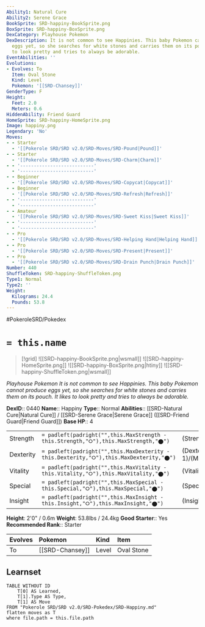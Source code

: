 ```yaml
---
Ability1: Natural Cure
Ability2: Serene Grace
BookSprite: SRD-happiny-BookSprite.png
BoxSprite: SRD-happiny-BoxSprite.png
DexCategory: Playhouse Pokemon
DexDescription: It is not common to see Happinies. This baby Pokemon cannot produce
  eggs yet, so she searches for white stones and carries them on its pouch. It likes
  to look pretty and tries to always be adorable.
EventAbilities: ''
Evolutions:
- Evolves: To
  Item: Oval Stone
  Kind: Level
  Pokemon: '[[SRD-Chansey]]'
GenderType: F
Height:
  Feet: 2.0
  Meters: 0.6
HiddenAbility: Friend Guard
HomeSprite: SRD-happiny-HomeSprite.png
Image: happiny.png
Legendary: 'No'
Moves:
- - Starter
  - '[[Pokerole SRD/SRD v2.0/SRD-Moves/SRD-Pound|Pound]]'
- - Starter
  - '[[Pokerole SRD/SRD v2.0/SRD-Moves/SRD-Charm|Charm]]'
- - '---------------------------'
  - '---------------------------'
- - Beginner
  - '[[Pokerole SRD/SRD v2.0/SRD-Moves/SRD-Copycat|Copycat]]'
- - Beginner
  - '[[Pokerole SRD/SRD v2.0/SRD-Moves/SRD-Refresh|Refresh]]'
- - '---------------------------'
  - '---------------------------'
- - Amateur
  - '[[Pokerole SRD/SRD v2.0/SRD-Moves/SRD-Sweet Kiss|Sweet Kiss]]'
- - '---------------------------'
  - '---------------------------'
- - Pro
  - '[[Pokerole SRD/SRD v2.0/SRD-Moves/SRD-Helping Hand|Helping Hand]]'
- - Pro
  - '[[Pokerole SRD/SRD v2.0/SRD-Moves/SRD-Present|Present]]'
- - Pro
  - '[[Pokerole SRD/SRD v2.0/SRD-Moves/SRD-Drain Punch|Drain Punch]]'
Number: 440
ShuffleToken: SRD-happiny-ShuffleToken.png
Type1: Normal
Type2: ''
Weight:
  Kilograms: 24.4
  Pounds: 53.8
---
```


#PokeroleSRD/Pokedex

# `= this.name`

> [!grid]
> ![[SRD-happiny-BookSprite.png|wsmall]]
> ![[SRD-happiny-HomeSprite.png]]
> ![[SRD-happiny-BoxSprite.png|htiny]]
> ![[SRD-happiny-ShuffleToken.png|wsmall]]


*Playhouse Pokemon*
*It is not common to see Happinies. This baby Pokemon cannot produce eggs yet, so she searches for white stones and carries them on its pouch. It likes to look pretty and tries to always be adorable.*

**DexID**:: 0440
**Name**:: Happiny
**Type**:: Normal
**Abilities**:: [[SRD-Natural Cure|Natural Cure]] / [[SRD-Serene Grace|Serene Grace]] ([[SRD-Friend Guard|Friend Guard]])
**Base HP**:: 4

|           |                                                                                        |                                          |
| --------- | -------------------------------------------------------------------------------------- | ---------------------------------------- |
| Strength  | `= padleft(padright("",this.MaxStrength - this.Strength,"⭘"),this.MaxStrength,"⬤")`    | (Strength::1)/(MaxStrength::2)   |
| Dexterity | `= padleft(padright("",this.MaxDexterity - this.Dexterity,"⭘"),this.MaxDexterity,"⬤")` | (Dexterity:: 1)/(MaxDexterity::3) |
| Vitality  | `= padleft(padright("",this.MaxVitality - this.Vitality,"⭘"),this.MaxVitality,"⬤")`    | (Vitality::1)/(MaxVitality::2)   |
| Special   | `= padleft(padright("",this.MaxSpecial - this.Special,"⭘"),this.MaxSpecial,"⬤")`       | (Special::1)/(MaxSpecial::2)     |
| Insight   | `= padleft(padright("",this.MaxInsight - this.Insight,"⭘"),this.MaxInsight,"⬤")`       | (Insight::1)/(MaxInsight::3)     |

**Height**: 2'0" / 0.6m
**Weight**: 53.8lbs / 24.4kg
**Good Starter**:: Yes
**Recommended Rank**:: Starter

| Evolves   | Pokemon         | Kind   | Item       |
|:----------|:----------------|:-------|:-----------|
| To        | [[SRD-Chansey]] | Level  | Oval Stone |

## Learnset

```dataview
TABLE WITHOUT ID
    T[0] AS Learned,
    T[1].Type AS Type,
    T[1] AS Move
FROM "Pokerole SRD/SRD v2.0/SRD-Pokedex/SRD-Happiny.md"
flatten moves as T
where file.path = this.file.path
```
